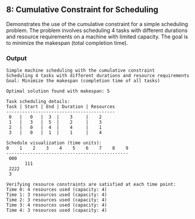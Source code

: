 ## 8: Cumulative Constraint for Scheduling

Demonstrates the use of the cumulative constraint for a simple scheduling problem. The problem involves scheduling 4 tasks with different durations and resource requirements on a machine with limited capacity. The goal is to minimize the makespan (total completion time).

### Output

```
Simple machine scheduling with the cumulative constraint
Scheduling 4 tasks with different durations and resource requirements
Goal: Minimize the makespan (completion time of all tasks)

Optimal solution found with makespan: 5

Task scheduling details:
Task | Start | End | Duration | Resources
-----------------------------------------
 0   |   0   |  3  |    3     |    2    
 1   |   3   |  5  |    2     |    3    
 2   |   0   |  4  |    4     |    1    
 3   |   0   |  1  |    1     |    4    

Schedule visualization (time units):
0    1    2    3    4    5    6    7    8    9
---------------------------------------------- 
 000                                           
       111                                     
 2222                                          
 3                                             

Verifying resource constraints are satisfied at each time point:
Time 0: 4 resources used (capacity: 4)
Time 1: 3 resources used (capacity: 4)
Time 2: 3 resources used (capacity: 4)
Time 3: 4 resources used (capacity: 4)
Time 4: 3 resources used (capacity: 4)
```